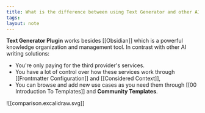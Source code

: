 ```yaml
---
title: What is the difference between using Text Generator and other AI Writers
tags: 
layout: note 
---
```

 **Text Generator Plugin** works besides [[Obsidian]] which is a powerful knowledge organization and management tool.  In contrast with other AI writing solutions:
* You're only paying for the third provider's services. 
* You have a lot of control over how these services work through [[Frontmatter Configuration]] and [[Considered Context]],
* You can browse and add new use cases as you need them through [[00 Introduction To Templates]] and **Community Templates**. 

![[comparison.excalidraw.svg]]